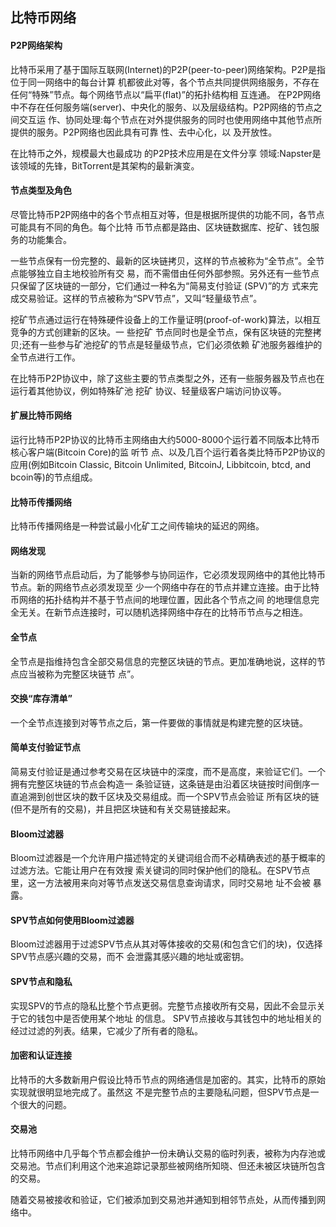 ## 比特币网络
#### P2P网络架构
比特币采用了基于国际互联网(Internet)的P2P(peer-to-peer)网络架构。P2P是指位于同一网络中的每台计算 机都彼此对等，各个节点共同提供网络服务，不存在任何“特殊”节点。每个网络节点以“扁平(flat)”的拓扑结构相 互连通。 在P2P网络中不存在任何服务端(server)、中央化的服务、以及层级结构。P2P网络的节点之间交互运 作、协同处理:每个节点在对外提供服务的同时也使用网络中其他节点所提供的服务。P2P网络也因此具有可靠 性、去中心化，以 及开放性。

在比特币之外，规模最大也最成功 的P2P技术应用是在文件分享 领域:Napster是该领域的先锋，BitTorrent是其架构的最新演变。

#### 节点类型及角色
尽管比特币P2P网络中的各个节点相互对等，但是根据所提供的功能不同，各节点可能具有不同的角色。每个比特 币节点都是路由、区块链数据库、挖矿、钱包服务的功能集合。

一些节点保有一份完整的、最新的区块链拷贝，这样的节点被称为“全节点”。全节点能够独立自主地校验所有交 易，而不需借由任何外部参照。另外还有一些节点只保留了区块链的一部分，它们通过一种名为“简易支付验证 (SPV)”的方 式来完成交易验证。这样的节点被称为“SPV节点”，又叫“轻量级节点”。

挖矿节点通过运行在特殊硬件设备上的工作量证明(proof-of-work)算法，以相互竞争的方式创建新的区块。一 些挖矿 节点同时也是全节点，保有区块链的完整拷贝;还有一些参与矿池挖矿的节点是轻量级节点，它们必须依赖 矿池服务器维护的全节点进行工作。

在比特币P2P协议中，除了这些主要的节点类型之外，还有一些服务器及节点也在运行着其他协议，例如特殊矿池 挖矿 协议、轻量级客户端访问协议等。 

#### 扩展比特币网络
运行比特币P2P协议的比特币主网络由大约5000-8000个运行着不同版本比特币核心客户端(Bitcoin Core)的监 听节 点、以及几百个运行着各类比特币P2P协议的应用(例如Bitcoin Classic, Bitcoin Unlimited, BitcoinJ, Libbitcoin, btcd, and bcoin等)的节点组成。

#### 比特币传播网络
比特币传播网络是一种尝试最小化矿工之间传输块的延迟的网络。

#### 网络发现
当新的网络节点启动后，为了能够参与协同运作，它必须发现网络中的其他比特币节点。新的网络节点必须发现至
少一个网络中存在的节点并建立连接。由于比特币网络的拓扑结构并不基于节点间的地理位置，因此各个节点之间
的地理信息完全无关。在新节点连接时，可以随机选择网络中存在的比特币节点与之相连。

#### 全节点
全节点是指维持包含全部交易信息的完整区块链的节点。更加准确地说，这样的节点应当被称为完整区块链节 点”。

#### 交换“库存清单”
一个全节点连接到对等节点之后，第一件要做的事情就是构建完整的区块链。

#### 简单支付验证节点
简易支付验证是通过参考交易在区块链中的深度，而不是高度，来验证它们。一个拥有完整区块链的节点会构造一 条验证链，这条链是由沿着区块链按时间倒序一直追溯到创世区块的数千区块及交易组成。而一个SPV节点会验证 所有区块的链(但不是所有的交易)，并且把区块链和有关交易链接起来。

#### Bloom过滤器
Bloom过滤器是一个允许用户描述特定的关键词组合而不必精确表述的基于概率的过滤方法。它能让用户在有效搜 索关键词的同时保护他们的隐私。在SPV节点里，这一方法被用来向对等节点发送交易信息查询请求，同时交易地 址不会被 暴露。

#### SPV节点如何使用Bloom过滤器
Bloom过滤器用于过滤SPV节点从其对等体接收的交易(和包含它们的块)，仅选择SPV节点感兴趣的交易，而不
会泄露其感兴趣的地址或密钥。

#### SPV节点和隐私
实现SPV的节点的隐私比整个节点更弱。完整节点接收所有交易，因此不会显示关于它的钱包中是否使用某个地址
的信息。 SPV节点接收与其钱包中的地址相关的经过过滤的列表。结果，它减少了所有者的隐私。

#### 加密和认证连接
比特币的大多数新用户假设比特币节点的网络通信是加密的。其实，比特币的原始实现就很明显地完成了。虽然这
不是完整节点的主要隐私问题，但SPV节点是一个很大的问题。

#### 交易池
比特币网络中几乎每个节点都会维护一份未确认交易的临时列表，被称为内存池或交易池。节点们利用这个池来追踪记录那些被网络所知晓、但还未被区块链所包含的交易。

随着交易被接收和验证，它们被添加到交易池并通知到相邻节点处，从而传播到网络中。
